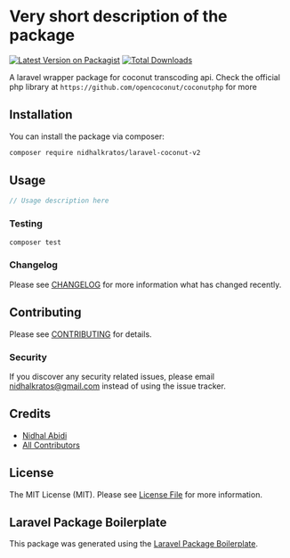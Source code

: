 # Very short description of the package

[![Latest Version on Packagist](https://img.shields.io/packagist/v/nidhalkratos/laravel-coconut-v2.svg?style=flat-square)](https://packagist.org/packages/nidhalkratos/laravel-coconut-v2)
[![Total Downloads](https://img.shields.io/packagist/dt/nidhalkratos/laravel-coconut-v2.svg?style=flat-square)](https://packagist.org/packages/nidhalkratos/laravel-coconut-v2)

A laravel wrapper package for coconut transcoding api. 
Check the official php library at `https://github.com/opencoconut/coconutphp` for more

## Installation

You can install the package via composer:

```bash
composer require nidhalkratos/laravel-coconut-v2
```

## Usage

```php
// Usage description here

```

### Testing

```bash
composer test
```

### Changelog

Please see [CHANGELOG](CHANGELOG.md) for more information what has changed recently.

## Contributing

Please see [CONTRIBUTING](CONTRIBUTING.md) for details.

### Security

If you discover any security related issues, please email nidhalkratos@gmail.com instead of using the issue tracker.

## Credits

-   [Nidhal Abidi](https://github.com/nidhalkratos)
-   [All Contributors](../../contributors)

## License

The MIT License (MIT). Please see [License File](LICENSE.md) for more information.

## Laravel Package Boilerplate

This package was generated using the [Laravel Package Boilerplate](https://laravelpackageboilerplate.com).
